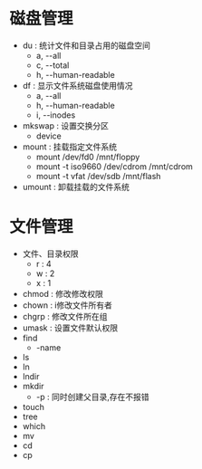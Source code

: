 # 磁盘管理
- du : 统计文件和目录占用的磁盘空间
    - a, --all
    - c, --total
    - h, --human-readable
- df : 显示文件系统磁盘使用情况
    - a, --all
    - h, --human-readable
    - i, --inodes
- mkswap : 设置交换分区
    - device
- mount : 挂载指定文件系统
    - mount /dev/fd0 /mnt/floppy
    - mount -t iso9660 /dev/cdrom /mnt/cdrom
    - mount -t vfat /dev/sdb /mnt/flash
- umount : 卸载挂载的文件系统
# 文件管理
- 文件、目录权限
    - r : 4
    - w : 2
    - x : 1
- chmod : 修改修改权限
- chown : i修改文件所有者
- chgrp : 修改文件所在组
- umask : 设置文件默认权限
- find
    - -name
- ls
- ln
- lndir
- mkdir
    - -p : 同时创建父目录,存在不报错
- touch
- tree
- which
- mv
- cd
- cp